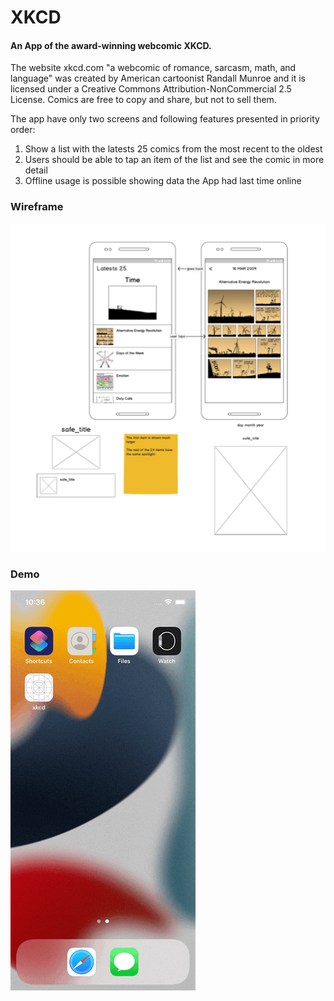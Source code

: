 # XKCD
#### An App of the award-winning webcomic XKCD.

The website xkcd.com "a webcomic of romance, sarcasm, math, and language" was created by American cartoonist Randall Munroe and it is licensed under a Creative Commons Attribution-NonCommercial 2.5 License. Comics are free to copy and share, but not to sell them.

The app have only two screens and following features presented in priority order:

1. Show a list with the latests 25 comics from the most recent to the oldest
2. Users should be able to tap an item of the list and see the comic in more detail
3. Offline usage is possible showing data the App had last time online

### Wireframe
![xkcd wireframe](https://github.com/galileoguzman/ios-xkcd/blob/main/screenshots/wireframe.png?raw=true)

### Demo
![demo](https://github.com/galileoguzman/ios-xkcd/blob/main/screenshots/demo.gif?raw=true)